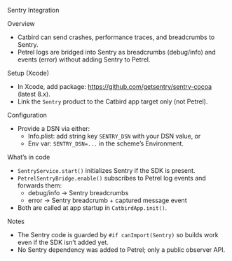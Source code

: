 Sentry Integration

Overview

- Catbird can send crashes, performance traces, and breadcrumbs to Sentry.
- Petrel logs are bridged into Sentry as breadcrumbs (debug/info) and events (error) without adding Sentry to Petrel.

Setup (Xcode)

- In Xcode, add package: https://github.com/getsentry/sentry-cocoa (latest 8.x).
- Link the `Sentry` product to the Catbird app target only (not Petrel).

Configuration

- Provide a DSN via either:
  - Info.plist: add string key `SENTRY_DSN` with your DSN value, or
  - Env var: `SENTRY_DSN=...` in the scheme’s Environment.

What’s in code

- `SentryService.start()` initializes Sentry if the SDK is present.
- `PetrelSentryBridge.enable()` subscribes to Petrel log events and forwards them:
  - debug/info → Sentry breadcrumbs
  - error → Sentry breadcrumb + captured message event
- Both are called at app startup in `CatbirdApp.init()`.

Notes

- The Sentry code is guarded by `#if canImport(Sentry)` so builds work even if the SDK isn’t added yet.
- No Sentry dependency was added to Petrel; only a public observer API.

